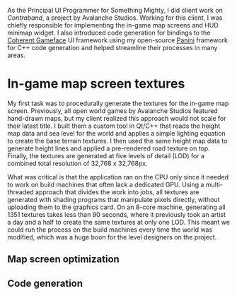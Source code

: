 As the Principal UI Programmer for Something Mighty, I did client work on _Contraband_, a project by Avalanche Studios. Working for this client, I was chiefly responsible for implementing the in-game map screens and HUD minimap widget. I also introduced code generation for bindings to the [Coherent Gameface](https://coherent-labs.com/products/coherent-gameface/) UI framework using my open-source [Panini](https://github.com/MrHands/Panini) framework for C++ code generation and helped streamline their processes in many areas.

# In-game map screen textures

My first task was to procedurally generate the textures for the in-game map screen. Previously, all open world games by Avalanche Studios featured hand-drawn maps, but my client realized this approach would not scale for their latest title. I built them a custom tool in Qt/C++ that reads the height map data and sea level for the world and applies a simple lighting equation to create the base terrain textures. I then used the same height map data to generate height lines and applied a pre-rendered road texture on top. Finally, the textures are generated at five levels of detail (LOD) for a combined total resolution of 32,768 x 32,768px.

What was critical is that the application ran on the CPU only since it needed to work on build machines that often lack a dedicated GPU. Using a multi-threaded approach that divides the work into jobs, all textures are generated with shading programs that manipulate pixels directly, without uploading them to the graphics card. On an 8-core machine, generating all 1351 textures takes less than 90 seconds, where it previously took an artist a day and a half to create the same textures at only one LOD. This meant we could run the process on the build machines every time the world was modified, which was a huge boon for the level designers on the project.

## Map screen optimization

## Code generation